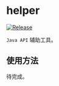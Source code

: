 # helper
[![Release](https://jitpack.io/v/mrzhqiang/helper.svg)](https://jitpack.io/#mrzhqiang/helper)

`Java API` 辅助工具。

## 使用方法
待完成。